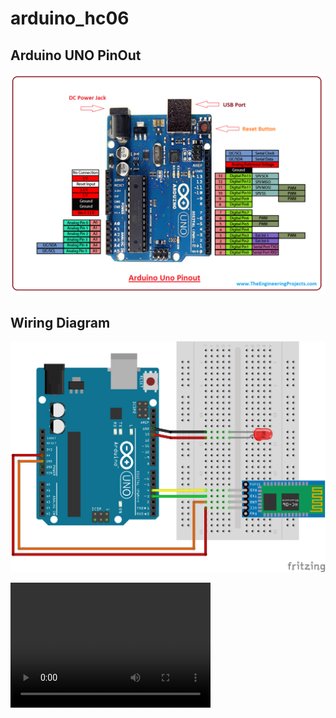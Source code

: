 # arduino_hc06

## Arduino UNO PinOut
![Alt text](https://github.com/KhairulIzwan/arduino_hc06/blob/master/img/Introduction-to-Arduino-UNO.png)

## Wiring Diagram
![Alt text](https://github.com/KhairulIzwan/arduino_hc06/blob/master/img/HC06_LED_Blink.png)

<video src="https://github.com/KhairulIzwan/arduino_hc06/blob/master/video/Untitled.mov" width="320" height="200" controls preload></video>
